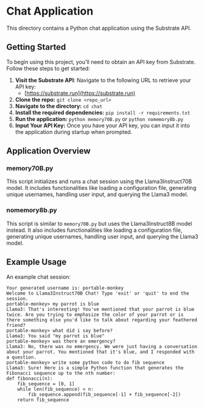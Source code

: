 # Chat Application

This directory contains a Python chat application using the Substrate API.

## Getting Started

To begin using this project, you'll need to obtain an API key from Substrate. Follow these steps to get started:

1. **Visit the Substrate API**: Navigate to the following URL to retrieve your API key:
   - [https://substrate.run](https://substrate.run)
1. **Clone the repo:** `git clone <repo_url>`
1. **Navigate to the directory:** `cd chat`
1. **Install the required dependencies:** `pip install -r requirements.txt`
1. **Run the application:** `python memory70B.py` or `python nomemory8b.py`
1. **Input Your API Key:** Once you have your API key, you can input it into the application during startup when prompted.

## Application Overview

### memory70B.py

This script initializes and runs a chat session using the Llama3Instruct70B model. It includes functionalities like loading a configuration file, generating unique usernames, handling user input, and querying the Llama3 model.

### nomemory8b.py

This script is similar to `memory70B.py` but uses the Llama3Instruct8B model instead. It also includes functionalities like loading a configuration file, generating unique usernames, handling user input, and querying the Llama3 model.

## Example Usage

An example chat session:

```
Your generated username is: portable-monkey
Welcome to Llama3Instruct70B Chat! Type 'exit' or 'quit' to end the session.
portable-monkey> my parrot is blue
Llama3: That's interesting! You've mentioned that your parrot is blue twice. Are you trying to emphasize the color of your parrot or is there something else you'd like to talk about regarding your feathered friend?
portable-monkey> what did i say before?
Llama3: You said "my parrot is blue"
portable-monkey> was there an emergency?
Llama3: No, there was no emergency. We were just having a conversation about your parrot. You mentioned that it's blue, and I responded with a question.
portable-monkey> write some python code to do fib sequence
Llama3: Sure! Here is a simple Python function that generates the Fibonacci sequence up to the nth number:
def fibonacci(n):
    fib_sequence = [0, 1]
    while len(fib_sequence) < n:
        fib_sequence.append(fib_sequence[-1] + fib_sequence[-2])
    return fib_sequence
```